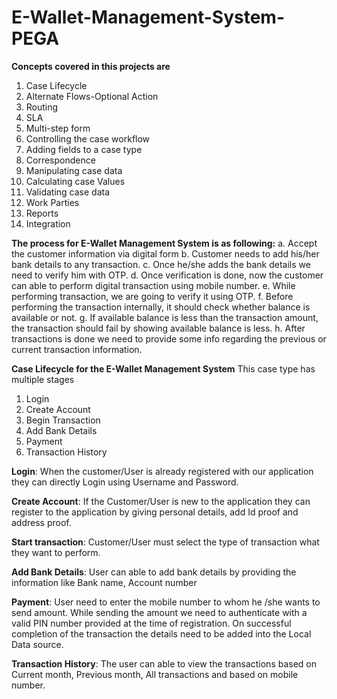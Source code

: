 # E-Wallet-Management-System-PEGA


**Concepts covered in this projects are**
1. Case Lifecycle 
2. Alternate Flows-Optional Action 
3. Routing 
4. SLA 
5. Multi-step form 
6. Controlling the case workflow 
7. Adding fields to a case type 
8. Correspondence 
9. Manipulating case data 
10. Calculating case Values 
11. Validating case data 
12. Work Parties 
13. Reports 
14. Integration

**The process for E-Wallet Management System is as following:**
a. Accept the customer information via digital form 
b. Customer needs to add his/her bank details to any transaction. 
c. Once he/she adds the bank details we need to verify him with OTP. 
d. Once verification is done, now the customer can able to perform digital transaction using 
mobile number. 
e. While performing transaction, we are going to verify it using OTP. 
f. Before performing the transaction internally, it should check whether balance is available 
or not. 
g. If available balance is less than the transaction amount, the transaction should fail by 
showing available balance is less. 
h. After transactions is done we need to provide some info regarding the previous or 
current transaction information.

**Case Lifecycle for the E-Wallet Management System**
This case type has multiple stages  
 
1. Login 
2. Create Account 
3. Begin Transaction 
4. Add Bank Details 
5. Payment 
6. Transaction History 
 
**Login**: When the customer/User is already registered with our application they can directly Login 
using Username and Password. 
 
**Create Account**: If the Customer/User is new to the application they can register to the 
application by giving personal details, add Id proof and address proof.  
 
**Start transaction**: Customer/User must select the type of transaction what they want to perform. 

**Add Bank Details**: User can able to add bank details by providing the information like Bank name, 
Account number 

**Payment**: User need to enter the mobile number to whom he /she wants to send amount. While 
sending the amount we need to authenticate with a valid PIN number provided at the time of 
registration. On successful completion of the transaction the details need to be added into the 
Local Data source.  
 
**Transaction History**: The user can able to view the transactions based on Current month, 
Previous month, All transactions and based on mobile number. 
